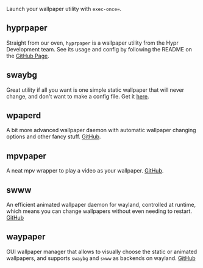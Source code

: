 Launch your wallpaper utility with `exec-once=`.

## hyprpaper

Straight from our oven, `hyprpaper` is a wallpaper utility from the Hypr
Development team. See its usage and config by following the README on the
[GitHub Page](https://github.com/hyprwm/hyprpaper).

## swaybg

Great utility if all you want is one simple static wallpaper that will never
change, and don't want to make a config file. Get it
[here](https://github.com/swaywm/swaybg).

## wpaperd

A bit more advanced wallpaper daemon with automatic wallpaper changing options
and other fancy stuff. [GitHub](https://github.com/danyspin97/wpaperd).

## mpvpaper

A neat mpv wrapper to play a video as your wallpaper.
[GitHub](https://github.com/GhostNaN/mpvpaper).

## swww

An efficient animated wallpaper daemon for wayland, controlled at runtime,
which means you can change wallpapers without even needing to restart.
[GitHub](https://github.com/Horus645/swww)

## waypaper

GUI wallpaper manager that allows to visually choose the static or animated
wallpapers, and supports `swaybg` and `swww` as backends on wayland.
[GitHub](https://github.com/anufrievroman/waypaper)
